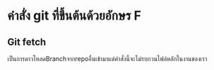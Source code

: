 # คำสั่ง git ที่ขึ้นต้นด้วยอักษร F

## Git fetch
เป็นการดาวโหลดBranchจากrepoอื่นเข้ามาแต่คำสั่งนี้จะไม่รบกวนไฟล์หลักในงานของเรา
